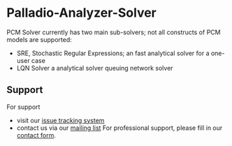 # Palladio-Analyzer-Solver
PCM Solver currently has two main sub-solvers; not all constructs of PCM models are supported:
* SRE, Stochastic Regular Expressions; an fast analytical solver for a one-user case
* LQN Solver a analytical solver queuing network solver

## Support
For support
* visit our [issue tracking system](https://palladio-simulator.com/jira)
* contact us via our [mailing list](https://lists.ira.uni-karlsruhe.de/mailman/listinfo/palladio-dev)
For professional support, please fill in our [contact form](http://www.palladio-simulator.com/about_palladio/support/).
